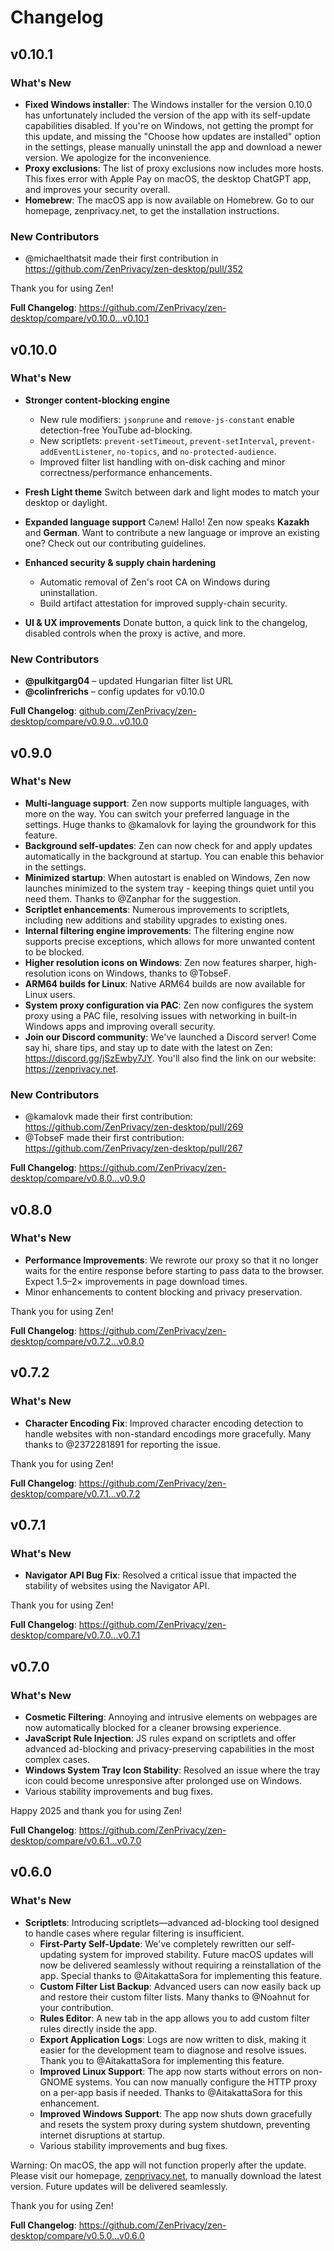 # Changelog

## v0.10.1

### What's New

- **Fixed Windows installer**:
  The Windows installer for the version 0.10.0 has unfortunately included the version of the app with its self-update capabilities disabled. If you're on Windows, not getting the prompt for this update, and missing the "Choose how updates are installed" option in the settings, please manually uninstall the app and download a newer version. We apologize for the inconvenience.
- **Proxy exclusions**:
  The list of proxy exclusions now includes more hosts. This fixes error with Apple Pay on macOS, the desktop ChatGPT app, and improves your security overall.
- **Homebrew**:
  The macOS app is now available on Homebrew. Go to our homepage, zenprivacy.net, to get the installation instructions.

### New Contributors

- @michaelthatsit made their first contribution in <https://github.com/ZenPrivacy/zen-desktop/pull/352>

Thank you for using Zen!

**Full Changelog**: <https://github.com/ZenPrivacy/zen-desktop/compare/v0.10.0...v0.10.1>

## v0.10.0

### What's New

- **Stronger content-blocking engine**

  - New rule modifiers: `jsonprune` and `remove-js-constant` enable detection-free YouTube ad-blocking.
  - New scriptlets: `prevent-setTimeout`, `prevent-setInterval`, `prevent-addEventListener`, `no-topics`, and `no-protected-audience`.
  - Improved filter list handling with on-disk caching and minor correctness/performance enhancements.

- **Fresh Light theme**
  Switch between dark and light modes to match your desktop or daylight.

- **Expanded language support**
  Сәлем! Hallo! Zen now speaks **Kazakh** and **German**. Want to contribute a new language or improve an existing one? Check out our contributing guidelines.

- **Enhanced security & supply chain hardening**

  - Automatic removal of Zen's root CA on Windows during uninstallation.
  - Build artifact attestation for improved supply-chain security.

- **UI & UX improvements**
  Donate button, a quick link to the changelog, disabled controls when the proxy is active, and more.

### New Contributors

- **@pulkitgarg04** – updated Hungarian filter list URL
- **@colinfrerichs** – config updates for v0.10.0

**Full Changelog**: [github.com/ZenPrivacy/zen-desktop/compare/v0.9.0...v0.10.0](https://github.com/ZenPrivacy/zen-desktop/compare/v0.9.0...v0.10.0)

## v0.9.0

### What's New

- **Multi-language support**: Zen now supports multiple languages, with more on the way. You can switch your preferred language in the settings. Huge thanks to @kamalovk for laying the groundwork for this feature.
- **Background self-updates**: Zen can now check for and apply updates automatically in the background at startup. You can enable this behavior in the settings.
- **Minimized startup**: When autostart is enabled on Windows, Zen now launches minimized to the system tray - keeping things quiet until you need them. Thanks to @Zanphar for the suggestion.
- **Scriptlet enhancements**: Numerous improvements to scriptlets, including new additions and stability upgrades to existing ones.
- **Internal filtering engine improvements**: The filtering engine now supports precise exceptions, which allows for more unwanted content to be blocked.
- **Higher resolution icons on Windows**: Zen now features sharper, high-resolution icons on Windows, thanks to @TobseF.
- **ARM64 builds for Linux**: Native ARM64 builds are now available for Linux users.
- **System proxy configuration via PAC**: Zen now configures the system proxy using a PAC file, resolving issues with networking in built-in Windows apps and improving overall security.
- **Join our Discord community**: We've launched a Discord server! Come say hi, share tips, and stay up to date with the latest on Zen: <https://discord.gg/jSzEwby7JY>. You'll also find the link on our website: <https://zenprivacy.net>.

### New Contributors

- @kamalovk made their first contribution: <https://github.com/ZenPrivacy/zen-desktop/pull/269>
- @TobseF made their first contribution: <https://github.com/ZenPrivacy/zen-desktop/pull/267>

**Full Changelog**: <https://github.com/ZenPrivacy/zen-desktop/compare/v0.8.0...v0.9.0>

## v0.8.0

### What's New

- **Performance Improvements**: We rewrote our proxy so that it no longer waits for the entire response before starting to pass data to the browser. Expect 1.5–2× improvements in page download times.
- Minor enhancements to content blocking and privacy preservation.

Thank you for using Zen!

**Full Changelog**: <https://github.com/ZenPrivacy/zen-desktop/compare/v0.7.2...v0.8.0>

## v0.7.2

### What's New

- **Character Encoding Fix**: Improved character encoding detection to handle websites with non-standard encodings more gracefully. Many thanks to @2372281891 for reporting the issue.

Thank you for using Zen!

**Full Changelog**: <https://github.com/ZenPrivacy/zen-desktop/compare/v0.7.1...v0.7.2>

## v0.7.1

### What's New

- **Navigator API Bug Fix**: Resolved a critical issue that impacted the stability of websites using the Navigator API.

Thank you for using Zen!

**Full Changelog**: <https://github.com/ZenPrivacy/zen-desktop/compare/v0.7.0...v0.7.1>

## v0.7.0

### What's New

- **Cosmetic Filtering**: Annoying and intrusive elements on webpages are now automatically blocked for a cleaner browsing experience.
- **JavaScript Rule Injection**: JS rules expand on scriptlets and offer advanced ad-blocking and privacy-preserving capabilities in the most complex cases.
- **Windows System Tray Icon Stability**: Resolved an issue where the tray icon could become unresponsive after prolonged use on Windows.
- Various stability improvements and bug fixes.

Happy 2025 and thank you for using Zen!

**Full Changelog**: <https://github.com/ZenPrivacy/zen-desktop/compare/v0.6.1...v0.7.0>

## v0.6.0

### What's New

- **Scriptlets**: Introducing scriptlets—advanced ad-blocking tool designed to handle cases where regular filtering is insufficient.
  - **First-Party Self-Update**: We've completely rewritten our self-updating system for improved stability. Future macOS updates will now be delivered seamlessly without requiring a reinstallation of the app. Special thanks to @AitakattaSora for implementing this feature.
  - **Custom Filter List Backup**: Advanced users can now easily back up and restore their custom filter lists. Many thanks to @Noahnut for your contribution.
  - **Rules Editor**: A new tab in the app allows you to add custom filter rules directly inside the app.
  - **Export Application Logs**: Logs are now written to disk, making it easier for the development team to diagnose and resolve issues. Thank you to @AitakattaSora for implementing this feature.
  - **Improved Linux Support**: The app now starts without errors on non-GNOME systems. You can now manually configure the HTTP proxy on a per-app basis if needed. Thanks to @AitakattaSora for this enhancement.
  - **Improved Windows Support**: The app now shuts down gracefully and resets the system proxy during system shutdown, preventing internet disruptions at startup.
  - Various stability improvements and bug fixes.
  
Warning: On macOS, the app will not function properly after the update. Please visit our homepage, [zenprivacy.net](https://zenprivacy.net), to manually download the latest version. Future updates will be delivered seamlessly.

Thank you for using Zen!

**Full Changelog**: <https://github.com/ZenPrivacy/zen-desktop/compare/v0.5.0...v0.6.0>
